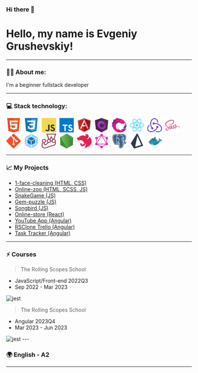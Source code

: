 ### Hi there 👋


# Hello, my name is Evgeniy Grushevskiy!

---

### :man_technologist: About me:
I'm a beginner fullstack developer 

---

### 💻 Stack technology:

<div>
  <img src="https://github.com/devicons/devicon/blob/master/icons/html5/html5-original.svg" title="html5" alt="html5" width="40" height="40"/>&nbsp
  <img src="https://github.com/devicons/devicon/blob/master/icons/css3/css3-original.svg" title="css" alt="css" width="40" height="40"/>&nbsp
  <img src="https://github.com/devicons/devicon/blob/master/icons/javascript/javascript-original.svg" title="javascript" alt="javascript" width="40" height="40"/>&nbsp
  <img src="https://github.com/devicons/devicon/blob/master/icons/typescript/typescript-original.svg" title="javascript" alt="typescript" width="40" height="40"/>&nbsp
  <img src="https://github.com/devicons/devicon/blob/master/icons/angularjs/angularjs-original.svg" title="angular" alt="angular" width="40" height="40"/>&nbsp;
  <img src="https://github.com/devicons/devicon/blob/master/icons/ngrx/ngrx-original.svg" title="ngrx" alt="ngrx" width="40" height="40"/>&nbsp;
  <img src="https://github.com/devicons/devicon/blob/master/icons/rxjs/rxjs-original.svg" title="rxjs" alt="rxjs" width="40" height="40"/>&nbsp;
  <img src="https://github.com/devicons/devicon/blob/master/icons/react/react-original.svg" title="react" alt="react" width="40" height="40"/>&nbsp;
  <img src="https://github.com/devicons/devicon/blob/master/icons/redux/redux-original.svg" title="redux" alt="redux" width="40" height="40"/>&nbsp;
  <img src="https://github.com/devicons/devicon/blob/master/icons/sass/sass-original.svg" title="sass/scss" alt="sass/scss" width="40" height="40"/>&nbsp;
  <img src="https://github.com/devicons/devicon/blob/master/icons/git/git-original.svg" title="git" alt="git" width="40" height="40"/>&nbsp;
  <img src="https://github.com/devicons/devicon/blob/master/icons/webpack/webpack-original.svg" title="webpack" alt="webpack" width="40" height="40"/>&nbsp;
  <img src="https://github.com/devicons/devicon/blob/master/icons/jest/jest-plain.svg" title="jest" alt="jest" width="40" height="40"/>&nbsp;
  <img src="https://github.com/devicons/devicon/blob/master/icons/nodejs/nodejs-original.svg" title="nodejs" alt="nodejs" width="40" height="40"/>&nbsp;
  <img src="https://github.com/devicons/devicon/blob/master/icons/nestjs/nestjs-original.svg" title="nest" alt="nest" width="40" height="40"/>&nbsp;
  <img src="https://github.com/devicons/devicon/blob/master/icons/graphql/graphql-plain.svg" title="graphql" alt="graphql" width="40" height="40"/>&nbsp;
  <img src="https://github.com/devicons/devicon/blob/master/icons/postgresql/postgresql-original.svg" title="postgresql" alt="postgresql" width="40" height="40"/>&nbsp;
  <img src="https://github.com/devicons/devicon/blob/master/icons/prisma/prisma-original.svg" title="prisma" alt="prisma" width="40" height="40"/>&nbsp;
  <img src="https://github.com/devicons/devicon/blob/master/icons/docker/docker-original.svg" title="docker" alt="docker" width="40" height="40"/>&nbsp;
</div>

---

### 📈 My Projects
 - [1-face-cleaning (HTML, CSS)](https://zheka717.github.io/1-face-cleaning/)
 - [Online-zoo (HTML, SCSS, JS)](https://rolling-scopes-school.github.io/zheka717-JSFE2022Q3/online-zoo/)
 - [SnakeGame (JS)](https://zheka717.github.io/SnakeGame/)
 - [Gem-puzzle (JS)](https://rolling-scopes-school.github.io/zheka717-JSFE2022Q3/gem-puzzle/)
 - [Songbird (JS)](https://rolling-scopes-school.github.io/zheka717-JSFE2022Q3/songbird/)
 - [Online-store (React)](https://online-store-evgenii.netlify.app/)
 - [YouTube App (Angular)](https://preeminent-custard-bff520.netlify.app)
 - [RSClone Trello (Angular)](https://rsclone-trello.netlify.app/main)
 - [Task Tracker (Angular)](https://6601aa2cd0ce57189b27796d--magical-hotteok-af72f6.netlify.app/main)
---

### ⚡ Courses
> The Rolling Scopes School
  - JavaScript/Front-end 2022Q3
  - Sep 2022 - Mar 2023
  <img src="https://zheka717.github.io/resume/images/certificate3.jpg" title="jest" alt="jest" width="300"/>

> The Rolling Scopes School
  - Angular 2023Q4
  - Mar 2023 - Jun 2023
  <img src="https://zheka717.github.io/resume/images/certificate4.jpg" title="jest" alt="jest" width="300"/>
---

### 🌍 English - A2

---
